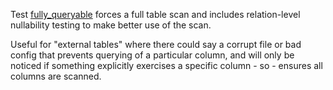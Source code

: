 Test [fully_queryable](/macros/fully_queryable) forces a full table scan and includes relation-level nullability testing to make better use of the scan.

Useful for "external tables" where there could say a corrupt file or bad config that prevents querying of a particular column, and will only be noticed if something explicitly exercises a specific column - so - ensures all columns are scanned.